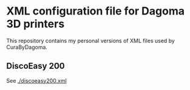 # XML configuration file for Dagoma 3D printers

This repository contains my personal versions of XML files used by CuraByDagoma.

## DiscoEasy 200

See [./discoeasy200.xml](./discoeasy200.xml)
